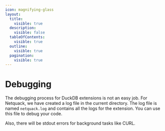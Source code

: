 ```yaml
---
icon: magnifying-glass
layout:
  title:
    visible: true
  description:
    visible: false
  tableOfContents:
    visible: true
  outline:
    visible: true
  pagination:
    visible: true
---
```


# Debugging

The debugging process for DuckDB extensions is not an easy job. For Netquack, we have created a log file in the current directory. The log file is named `netquack.log` and contains all the logs for the extension. You can use this file to debug your code.

Also, there will be stdout errors for background tasks like CURL.

